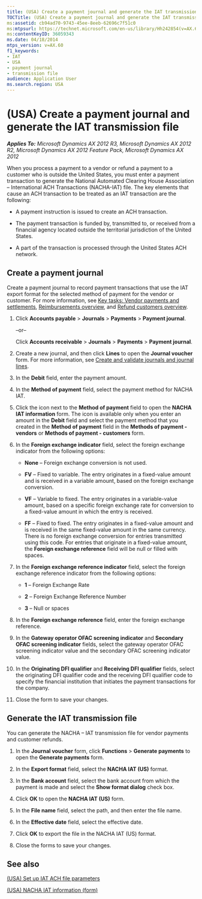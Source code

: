 ```yaml
---
title: (USA) Create a payment journal and generate the IAT transmission file
TOCTitle: (USA) Create a payment journal and generate the IAT transmission file
ms:assetid: cb94ad70-9743-45ee-8eeb-62696c7f51c0
ms:mtpsurl: https://technet.microsoft.com/en-us/library/Hh242854(v=AX.60)
ms:contentKeyID: 36059343
ms.date: 04/18/2014
mtps_version: v=AX.60
f1_keywords:
- IAT
- USA
- payment journal
- transmission file
audience: Application User
ms.search.region: USA
---
```


# (USA) Create a payment journal and generate the IAT transmission file 


_**Applies To:** Microsoft Dynamics AX 2012 R3, Microsoft Dynamics AX 2012 R2, Microsoft Dynamics AX 2012 Feature Pack, Microsoft Dynamics AX 2012_

When you process a payment to a vendor or refund a payment to a customer who is outside the United States, you must enter a payment transaction to generate the National Automated Clearing House Association – International ACH Transactions (NACHA-IAT) file. The key elements that cause an ACH transaction to be treated as an IAT transaction are the following:

  - A payment instruction is issued to create an ACH transaction.

  - The payment transaction is funded by, transmitted to, or received from a financial agency located outside the territorial jurisdiction of the United States.

  - A part of the transaction is processed through the United States ACH network.

## Create a payment journal

Create a payment journal to record payment transactions that use the IAT export format for the selected method of payment for the vendor or customer. For more information, see [Key tasks: Vendor payments and settlements](key-tasks-vendor-payments-and-settlements.md), [Reimbursements overview](reimbursements-overview.md), and [Refund customers overview](refund-customers-overview.md).

1.  Click **Accounts payable** \> **Journals** \> **Payments** \> **Payment journal**.
    
    –or–
    
    Click **Accounts receivable** \> **Journals** \> **Payments** \> **Payment journal**.

2.  Create a new journal, and then click **Lines** to open the **Journal voucher** form. For more information, see [Create and validate journals and journal lines](create-and-validate-journals-and-journal-lines.md).

3.  In the **Debit** field, enter the payment amount.

4.  In the **Method of payment** field, select the payment method for NACHA IAT.

5.  Click the icon next to the **Method of payment** field to open the **NACHA IAT information** form. The icon is available only when you enter an amount in the **Debit** field and select the payment method that you created in the **Method of payment** field in the **Methods of payment - vendors** or **Methods of payment - customers** form.

6.  In the **Foreign exchange indicator** field, select the foreign exchange indicator from the following options:
    
      - **None** – Foreign exchange conversion is not used.
    
      - **FV** – Fixed to variable. The entry originates in a fixed-value amount and is received in a variable amount, based on the foreign exchange conversion.
    
      - **VF** – Variable to fixed. The entry originates in a variable-value amount, based on a specific foreign exchange rate for conversion to a fixed-value amount in which the entry is received.
    
      - **FF** – Fixed to fixed. The entry originates in a fixed-value amount and is received in the same fixed-value amount in the same currency. There is no foreign exchange conversion for entries transmitted using this code. For entries that originate in a fixed-value amount, the **Foreign exchange reference** field will be null or filled with spaces.

7.  In the **Foreign exchange reference indicator** field, select the foreign exchange reference indicator from the following options:
    
      - **1** – Foreign Exchange Rate
    
      - **2** – Foreign Exchange Reference Number
    
      - **3** – Null or spaces

8.  In the **Foreign exchange reference** field, enter the foreign exchange reference.

9.  In the **Gateway operator OFAC screening indicator** and **Secondary OFAC screening indicator** fields, select the gateway operator OFAC screening indicator value and the secondary OFAC screening indicator value.

10. In the **Originating DFI qualifier** and **Receiving DFI qualifier** fields, select the originating DFI qualifier code and the receiving DFI qualifier code to specify the financial institution that initiates the payment transactions for the company.

11. Close the form to save your changes.

## Generate the IAT transmission file

You can generate the NACHA – IAT transmission file for vendor payments and customer refunds.

1.  In the **Journal voucher** form, click **Functions** \> **Generate payments** to open the **Generate payments** form.

2.  In the **Export format** field, select the **NACHA IAT (US)** format.

3.  In the **Bank account** field, select the bank account from which the payment is made and select the **Show format dialog** check box.

4.  Click **OK** to open the **NACHA IAT (US)** form.

5.  In the **File name** field, select the path, and then enter the file name.

6.  In the **Effective date** field, select the effective date.

7.  Click **OK** to export the file in the NACHA IAT (US) format.

8.  Close the forms to save your changes.

## See also

[(USA) Set up IAT ACH file parameters](usa-set-up-iat-ach-file-parameters.md)

[(USA) NACHA IAT information (form)](https://technet.microsoft.com/en-us/library/hh227435\(v=ax.60\))

  


